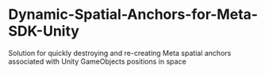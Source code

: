 # Dynamic-Spatial-Anchors-for-Meta-SDK-Unity
Solution for quickly destroying and re-creating Meta spatial anchors associated with Unity GameObjects positions in space

